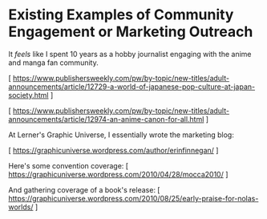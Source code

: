 # Existing Examples of Community Engagement or Marketing Outreach

It _feels_ like I spent 10 years as a hobby journalist engaging with the anime and manga fan community.

[ https://www.publishersweekly.com/pw/by-topic/new-titles/adult-announcements/article/12729-a-world-of-japanese-pop-culture-at-japan-society.html ]

[ https://www.publishersweekly.com/pw/by-topic/new-titles/adult-announcements/article/12974-an-anime-canon-for-all.html ]

At Lerner's Graphic Universe, I essentially wrote the marketing blog:

[ https://graphicuniverse.wordpress.com/author/erinfinnegan/ ]

Here's some convention coverage: [ https://graphicuniverse.wordpress.com/2010/04/28/mocca2010/ ]

And gathering coverage of a book's release: [ https://graphicuniverse.wordpress.com/2010/08/25/early-praise-for-nolas-worlds/ ]


